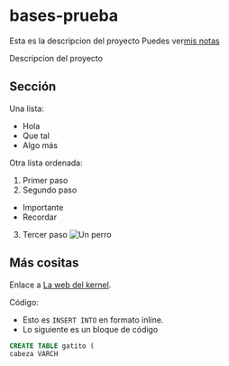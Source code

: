 # bases-prueba

Esta es la descripcion del proyecto
Puedes ver[mis notas](directorio/mis-notas.md)

Descripcion del proyecto
## Sección
Una lista:
- Hola
- Que tal
- Algo más

Otra lista ordenada:
1. Primer paso
2. Segundo paso
- Importante
- Recordar
3. Tercer paso
![Un perro](Perro.jpeg)

## Más cositas
Enlace a [La web del kernel](https:/kernel.org).

Código:

- Esto es `INSERT INTO` en formato inline.
- Lo siguiente es un bloque de código

```sql
CREATE TABLE gatito (
cabeza VARCH
